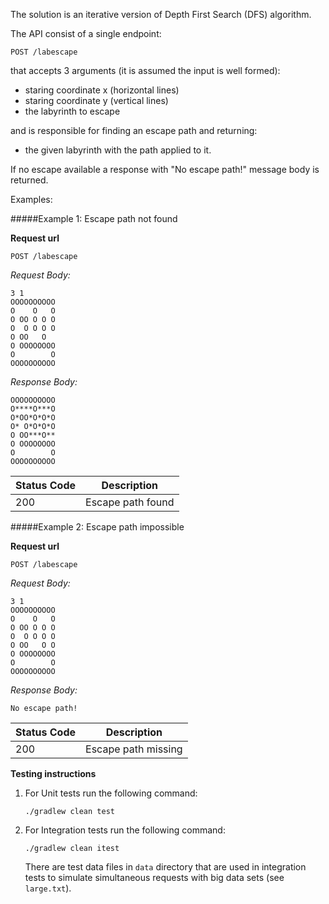 The solution is an iterative version of Depth First Search (DFS) algorithm.

The API consist of a single endpoint:

`POST /labescape`

that accepts 3 arguments (it is assumed the input is well formed):
- staring coordinate x (horizontal lines)
- staring coordinate y (vertical lines)
- the labyrinth to escape

and is responsible for finding an escape path and returning: 
- the given labyrinth with the path applied to it.

If no escape available a response with "No escape path!" message body is returned.

Examples:

#####Example 1: Escape path not found

**Request url**
```
POST /labescape
```

*Request Body:*

    3 1
    OOOOOOOOOO
    O    O   O
    O OO O O O
    O  O O O O
    O OO   O  
    O OOOOOOOO
    O        O
    OOOOOOOOOO

*Response Body:*


	OOOOOOOOOO
	O****O***O
	O*OO*O*O*O
	O* O*O*O*O
	O OO***O**
	O OOOOOOOO
	O        O
	OOOOOOOOOO



|Status Code |Description             |
|------------|------------------------|
|200         | Escape path found      |

 	

#####Example 2: Escape path impossible

**Request url**
```
POST /labescape
```

*Request Body:*

    3 1
    OOOOOOOOOO
    O    O   O
    O OO O O O
    O  O O O O
    O OO   O O
    O OOOOOOOO
    O        O
    OOOOOOOOOO

*Response Body:*


	No escape path!



|Status Code |Description             |
|------------|------------------------|
|200         | Escape path missing    |

**Testing instructions**

1. For Unit tests run the following command:

    `./gradlew clean test`
    
2. For Integration tests run the following command:

    `./gradlew clean itest`
    
    There are test data files in `data` directory that are used in integration tests to simulate simultaneous requests with big data sets (see `large.txt`). 